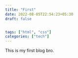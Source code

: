 ```yaml
---
title: "First"
date: 2022-08-05T22:54:23+05:30
draft: false


tags: ["html", "css"]
categories: ["tech"]
---
```


This is my first blog bro.